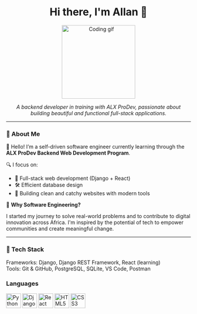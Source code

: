 

<!--
**Nebula0999/Nebula0999** is a ✨ _special_ ✨ repository because its `README.md` (this file) appears on your GitHub profile.
**'Resilient developer(Django, React, HTML, CSS)'**
Here are some ideas to get you started:

- 🔭 I’m currently working on intgrating Django with React
- 🌱 I’m currently learning React.js
- 👯 I’m looking to collaborate on fullstack applications
- 🤔 I’m looking for help with managing apis
- 💬 Ask me about ...
- 📫 How to reach me: Github: Nebula0999 X: nabule_allan, LinkedIn: https://www.linkedin.com/in/allan-nabule-540638292/
- 😄 Pronouns: He/Him
- ⚡ Fun fact: I love gaming and coding
-->
<h1 align="center">Hi there, I'm Allan 👋</h1>

<p align="center">
  <img src="https://media.giphy.com/media/qgQUggAC3Pfv687qPC/giphy.gif" width="200" alt="Coding gif" />
</p>

<p align="center">
  <em>A backend developer in training with ALX ProDev, passionate about building beautiful and functional full-stack applications.</em>
</p>

---

### 🚀 About Me

👋 Hello! I’m a self-driven software engineer currently learning through the **ALX ProDev Backend Web Development Program**.

🔍 I focus on:

- 🔧 Full-stack web development (Django + React)
- 🛠️ Efficient database design
- 🎯 Building clean and catchy websites with modern tools

🎯 **Why Software Engineering?**

I started my journey to solve real-world problems and to contribute to digital innovation across Africa. I'm inspired by the potential of tech to empower communities and create meaningful change.

---



### 🧠 Tech Stack

  
Frameworks: Django, Django REST Framework, React (learning)  
Tools: Git & GitHub, PostgreSQL, SQLite, VS Code, Postman

### Languages

<img src="https://cdn.jsdelivr.net/gh/devicons/devicon@latest/icons/python/python-original-wordmark.svg" width="40" alt="Python"/>
<img src="https://cdn.jsdelivr.net/gh/devicons/devicon@latest/icons/django/django-plain-wordmark.svg" width="40" alt="Django"/>
<img src="https://cdn.jsdelivr.net/gh/devicons/devicon@latest/icons/react/react-original-wordmark.svg" width="40" alt="React"/>
<img src="https://cdn.jsdelivr.net/gh/devicons/devicon@latest/icons/html5/html5-original-wordmark.svg" width="40" alt="HTML5"/>
<img src="https://cdn.jsdelivr.net/gh/devicons/devicon@latest/icons/css3/css3-original-wordmark.svg" width="40" alt="CSS3"/>
          
